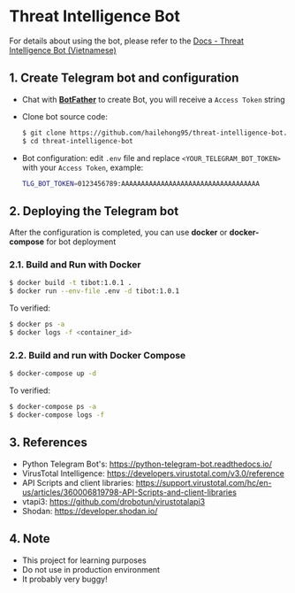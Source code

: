# Threat Intelligence Bot

For details about using the bot, please refer to the [Docs - Threat Intelligence Bot (Vietnamese)](./docs/README.md)

## 1. Create Telegram bot and configuration

- Chat with **[BotFather](https://telegram.me/BotFather)** to create Bot, you will receive a `Access Token` string
- Clone bot source code:

    ```bash
    $ git clone https://github.com/hailehong95/threat-intelligence-bot.git
    $ cd threat-intelligence-bot
    ```

- Bot configuration: edit `.env` file and replace `<YOUR_TELEGRAM_BOT_TOKEN>` with your `Access Token`, example:

    ```bash
    TLG_BOT_TOKEN=0123456789:AAAAAAAAAAAAAAAAAAAAAAAAAAAAAAAAAAA
    ```

## 2. Deploying the Telegram bot

After the configuration is completed, you can use **docker** or **docker-compose** for bot deployment

### 2.1. Build and Run with Docker

```bash
$ docker build -t tibot:1.0.1 .
$ docker run --env-file .env -d tibot:1.0.1
```

To verified:

```bash
$ docker ps -a
$ docker logs -f <container_id>
```

### 2.2. Build and run with Docker Compose

```bash
$ docker-compose up -d
```

To verified:
```bash
$ docker-compose ps -a
$ docker-compose logs -f
```

## 3. References

- Python Telegram Bot's: https://python-telegram-bot.readthedocs.io/
- VirusTotal Intelligence: https://developers.virustotal.com/v3.0/reference
- API Scripts and client libraries: https://support.virustotal.com/hc/en-us/articles/360006819798-API-Scripts-and-client-libraries
- vtapi3: https://github.com/drobotun/virustotalapi3
- Shodan: https://developer.shodan.io/

## 4. Note

- This project for learning purposes
- Do not use in production environment
- It probably very buggy!
